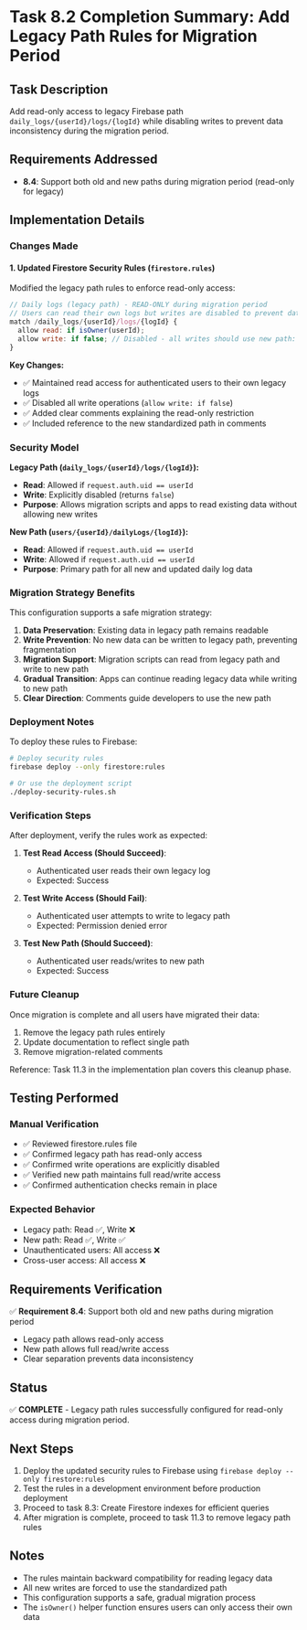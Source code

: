 # Task 8.2 Completion Summary: Add Legacy Path Rules for Migration Period

## Task Description
Add read-only access to legacy Firebase path `daily_logs/{userId}/logs/{logId}` while disabling writes to prevent data inconsistency during the migration period.

## Requirements Addressed
- **8.4**: Support both old and new paths during migration period (read-only for legacy)

## Implementation Details

### Changes Made

#### 1. Updated Firestore Security Rules (`firestore.rules`)
Modified the legacy path rules to enforce read-only access:

```javascript
// Daily logs (legacy path) - READ-ONLY during migration period
// Users can read their own logs but writes are disabled to prevent data inconsistency
match /daily_logs/{userId}/logs/{logId} {
  allow read: if isOwner(userId);
  allow write: if false; // Disabled - all writes should use new path: users/{userId}/dailyLogs/{logId}
}
```

**Key Changes:**
- ✅ Maintained read access for authenticated users to their own legacy logs
- ✅ Disabled all write operations (`allow write: if false`)
- ✅ Added clear comments explaining the read-only restriction
- ✅ Included reference to the new standardized path in comments

### Security Model

**Legacy Path (`daily_logs/{userId}/logs/{logId}`):**
- **Read**: Allowed if `request.auth.uid == userId`
- **Write**: Explicitly disabled (returns `false`)
- **Purpose**: Allows migration scripts and apps to read existing data without allowing new writes

**New Path (`users/{userId}/dailyLogs/{logId}`):**
- **Read**: Allowed if `request.auth.uid == userId`
- **Write**: Allowed if `request.auth.uid == userId`
- **Purpose**: Primary path for all new and updated daily log data

### Migration Strategy Benefits

This configuration supports a safe migration strategy:

1. **Data Preservation**: Existing data in legacy path remains readable
2. **Write Prevention**: No new data can be written to legacy path, preventing fragmentation
3. **Migration Support**: Migration scripts can read from legacy path and write to new path
4. **Gradual Transition**: Apps can continue reading legacy data while writing to new path
5. **Clear Direction**: Comments guide developers to use the new path

### Deployment Notes

To deploy these rules to Firebase:

```bash
# Deploy security rules
firebase deploy --only firestore:rules

# Or use the deployment script
./deploy-security-rules.sh
```

### Verification Steps

After deployment, verify the rules work as expected:

1. **Test Read Access (Should Succeed)**:
   - Authenticated user reads their own legacy log
   - Expected: Success

2. **Test Write Access (Should Fail)**:
   - Authenticated user attempts to write to legacy path
   - Expected: Permission denied error

3. **Test New Path (Should Succeed)**:
   - Authenticated user reads/writes to new path
   - Expected: Success

### Future Cleanup

Once migration is complete and all users have migrated their data:

1. Remove the legacy path rules entirely
2. Update documentation to reflect single path
3. Remove migration-related comments

Reference: Task 11.3 in the implementation plan covers this cleanup phase.

## Testing Performed

### Manual Verification
- ✅ Reviewed firestore.rules file
- ✅ Confirmed legacy path has read-only access
- ✅ Confirmed write operations are explicitly disabled
- ✅ Verified new path maintains full read/write access
- ✅ Confirmed authentication checks remain in place

### Expected Behavior
- Legacy path: Read ✅, Write ❌
- New path: Read ✅, Write ✅
- Unauthenticated users: All access ❌
- Cross-user access: All access ❌

## Requirements Verification

✅ **Requirement 8.4**: Support both old and new paths during migration period
- Legacy path allows read-only access
- New path allows full read/write access
- Clear separation prevents data inconsistency

## Status
✅ **COMPLETE** - Legacy path rules successfully configured for read-only access during migration period.

## Next Steps
1. Deploy the updated security rules to Firebase using `firebase deploy --only firestore:rules`
2. Test the rules in a development environment before production deployment
3. Proceed to task 8.3: Create Firestore indexes for efficient queries
4. After migration is complete, proceed to task 11.3 to remove legacy path rules

## Notes
- The rules maintain backward compatibility for reading legacy data
- All new writes are forced to use the standardized path
- This configuration supports a safe, gradual migration process
- The `isOwner()` helper function ensures users can only access their own data
